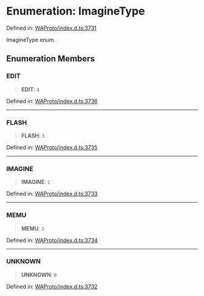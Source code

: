 # Enumeration: ImagineType

Defined in: [WAProto/index.d.ts:3731](https://github.com/Fokusdotid/Baileys/blob/f4c7971f59af0b012f8de667e7a21ae12f7bbf19/WAProto/index.d.ts#L3731)

ImagineType enum.

## Enumeration Members

### EDIT

> **EDIT**: `4`

Defined in: [WAProto/index.d.ts:3736](https://github.com/Fokusdotid/Baileys/blob/f4c7971f59af0b012f8de667e7a21ae12f7bbf19/WAProto/index.d.ts#L3736)

***

### FLASH

> **FLASH**: `3`

Defined in: [WAProto/index.d.ts:3735](https://github.com/Fokusdotid/Baileys/blob/f4c7971f59af0b012f8de667e7a21ae12f7bbf19/WAProto/index.d.ts#L3735)

***

### IMAGINE

> **IMAGINE**: `1`

Defined in: [WAProto/index.d.ts:3733](https://github.com/Fokusdotid/Baileys/blob/f4c7971f59af0b012f8de667e7a21ae12f7bbf19/WAProto/index.d.ts#L3733)

***

### MEMU

> **MEMU**: `2`

Defined in: [WAProto/index.d.ts:3734](https://github.com/Fokusdotid/Baileys/blob/f4c7971f59af0b012f8de667e7a21ae12f7bbf19/WAProto/index.d.ts#L3734)

***

### UNKNOWN

> **UNKNOWN**: `0`

Defined in: [WAProto/index.d.ts:3732](https://github.com/Fokusdotid/Baileys/blob/f4c7971f59af0b012f8de667e7a21ae12f7bbf19/WAProto/index.d.ts#L3732)
